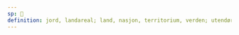 ```yaml
---
sp: 󱤰
definition: jord, landareal; land, nasjon, territorium, verden; utendørs
---
```

<!-- ma is about earth and land. our planet is a ma, and places on earth is ma. -->